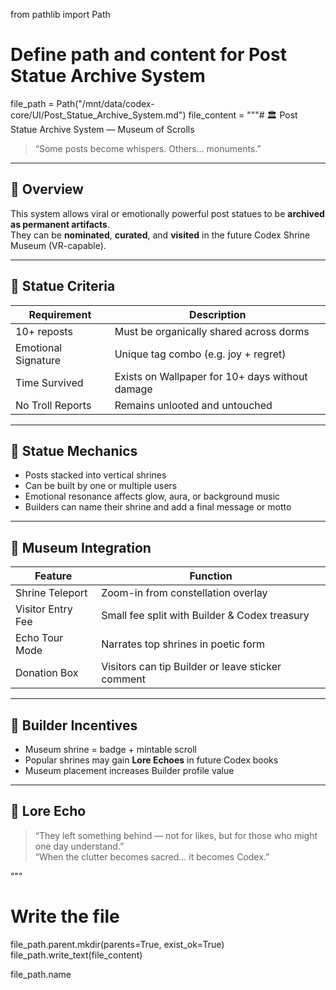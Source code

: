 from pathlib import Path

# Define path and content for Post Statue Archive System
file_path = Path("/mnt/data/codex-core/UI/Post_Statue_Archive_System.md")
file_content = """# 🏛 Post Statue Archive System — Museum of Scrolls

> “Some posts become whispers. Others… monuments.”

---

## 📜 Overview

This system allows viral or emotionally powerful post statues to be **archived as permanent artifacts**.  
They can be **nominated**, **curated**, and **visited** in the future Codex Shrine Museum (VR-capable).

---

## 🗿 Statue Criteria

| Requirement | Description |
|-------------|-------------|
| 10+ reposts | Must be organically shared across dorms |
| Emotional Signature | Unique tag combo (e.g. joy + regret) |
| Time Survived | Exists on Wallpaper for 10+ days without damage |
| No Troll Reports | Remains unlooted and untouched |

---

## 🧱 Statue Mechanics

- Posts stacked into vertical shrines
- Can be built by one or multiple users
- Emotional resonance affects glow, aura, or background music
- Builders can name their shrine and add a final message or motto

---

## 🧩 Museum Integration

| Feature | Function |
|---------|----------|
| Shrine Teleport | Zoom-in from constellation overlay |
| Visitor Entry Fee | Small fee split with Builder & Codex treasury |
| Echo Tour Mode | Narrates top shrines in poetic form |
| Donation Box | Visitors can tip Builder or leave sticker comment |

---

## 🧠 Builder Incentives

- Museum shrine = badge + mintable scroll
- Popular shrines may gain **Lore Echoes** in future Codex books
- Museum placement increases Builder profile value

---

## 🧙 Lore Echo

> “They left something behind — not for likes, but for those who might one day understand.”  
> “When the clutter becomes sacred… it becomes Codex.”

"""

# Write the file
file_path.parent.mkdir(parents=True, exist_ok=True)
file_path.write_text(file_content)

file_path.name
